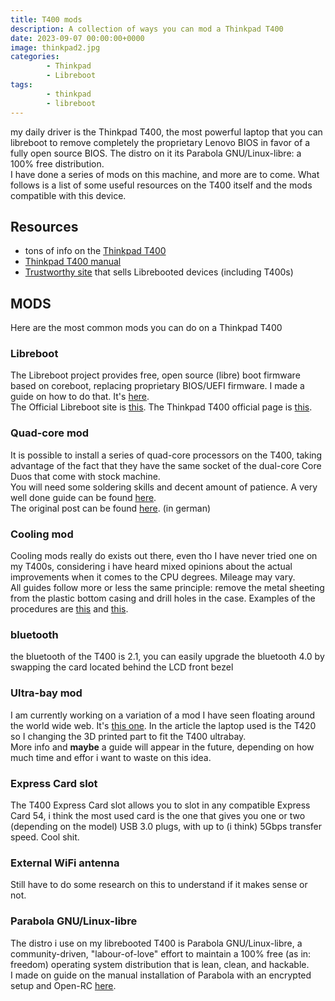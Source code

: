 ```yaml
---
title: T400 mods
description: A collection of ways you can mod a Thinkpad T400
date: 2023-09-07 00:00:00+0000
image: thinkpad2.jpg
categories:
        - Thinkpad
        - Libreboot
tags:
        - thinkpad
        - libreboot
---
```

my daily driver is the Thinkpad T400, the most powerful laptop that you can libreboot to remove completely the proprietary Lenovo BIOS in favor of a fully open source BIOS. The distro on it its Parabola GNU/Linux-libre: a 100% free distribution.\
I have done a series of mods on this machine, and more are to come. What follows is a list of some useful resources on the T400 itself and the mods compatible with this device.

## Resources
- tons of info on the [Thinkpad T400](https://mcdojf.wixsite.com/t400)
- [Thinkpad T400 manual](https://thinkpads.com/support/hmm/hmm_pdf/43y6629_05.pdf)
- [Trustworthy site](https://minifree.org/) that sells Librebooted devices (including T400s)

## MODS
Here are the most common mods you can do on a Thinkpad T400
### Libreboot 
The Libreboot project provides free, open source (libre) boot firmware based on coreboot, replacing proprietary BIOS/UEFI firmware. I made a guide on how to do that. It's [here](https://bytemeifyoucan.lol/p/my-t400-libreboot-guide/).\
The Official Libreboot site is [this](https://libreboot.org/). The Thinkpad T400 official page is [this](https://libreboot.org/docs/hardware/t400.html).
### Quad-core mod
It is possible to install a series of quad-core processors on the T400, taking advantage of the fact that they have the same socket of the dual-core Core Duos that come with stock machine.\
You will need some soldering skills and decent amount of patience. A very well done guide can be found [here](https://thonkpeasant.xyz/guides/other/quad.html).\
The original post can be found [here](https://thinkpad-forum.de/threads/core2-quad-mit-coreboot-libreboot-auf-t500-wahrsch-auch-t400-benutzen-beta.199129/). (in german)
### Cooling mod 
Cooling mods really do exists out there, even tho I have never tried one on my T400s, considering i have heard mixed opinions about the actual improvements when it comes to the CPU degrees. Mileage may vary.\
All guides follow more or less the same principle: remove the metal sheeting from the plastic bottom casing and drill holes in the case. Examples of the procedures are [this](https://thonkpeasant.xyz/guides/other/cool.html) and [this](https://www.instructables.com/Fix-a-Thinkpad-T400s-Thermal-Issues-Once-and-For-/).
### bluetooth
the bluetooth of the T400 is 2.1, you can easily upgrade the bluetooth 4.0 by swapping the card located behind the LCD front bezel
### Ultra-bay mod
I am currently working on a variation of a mod I have seen floating around the world wide web. It's [this one](https://hackaday.com/tag/thinkpad-ultrabay/). In the article the laptop used is the T420 so I changing the 3D printed part to fit the T400 ultrabay.\
More info and **maybe** a guide will appear in the future, depending on how much time and effor i want to waste on this idea.
### Express Card slot
The T400 Express Card slot allows you to slot in any compatible Express Card 54, i think the most used card is the one that gives you one or two (depending on the model) USB 3.0 plugs, with up to (i think) 5Gbps transfer speed. Cool shit.
### External WiFi antenna
Still have to do some research on this to understand if it makes sense or not.
### Parabola GNU/Linux-libre
The distro i use on my librebooted T400 is Parabola GNU/Linux-libre, a community-driven, "labour-of-love" effort to maintain a 100% free (as in: freedom) operating system distribution that is lean, clean, and hackable.\
I made on guide on the manual installation of Parabola with an encrypted setup and Open-RC [here](https://bytemeifyoucan.lol/p/parabola-installation-guide/).
